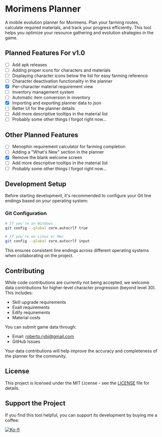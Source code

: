 # Morimens Planner

A mobile evolution planner for Morimens. Plan your farming routes, calculate required materials, and track your progress efficiently. This tool helps you optimize your resource gathering and evolution strategies in the game.

## Planned Features For v1.0

- [ ] Add apk releases
- [ ] Adding proper icons for characters and materials
- [ ] Displaying character icons below the list for easy farming reference
- [ ] Character deactivation functionality in the planner
- [x] Per-character material requirement view
- [ ] Inventory management system
- [ ] Automatic item conversion in inventory
- [x] Importing and exporting planner data to json
- [ ] Better UI for the planner details
- [ ] Add more descriptive tooltips in the material list
- [ ] Probably some other things I forgot right now...

## Other Planned Features

- [ ] Menophin requirement calculator for farming completion
- [ ] Adding a "What's New" section in the planner
- [x] Remove the blank welcome screen
- [ ] Add more descriptive tooltips in the material list
- [ ] Probably some other things I forgot right now...

## Development Setup

Before starting development, it's recommended to configure your Git line endings based on your operating system:

### Git Configuration

```bash
# If you're on Windows
git config --global core.autocrlf true

# If you're on Linux or Mac
git config --global core.autocrlf input
```

This ensures consistent line endings across different operating systems when collaborating on the project.

## Contributing

While code contributions are currently not being accepted, we welcome data contributions for higher-level character progression (beyond level 30). This includes:

- Skill upgrade requirements
- Exalt requirements
- Edify requirements
- Material costs

You can submit game data through:
- Email: roberto.rvbj@gmail.com
- GitHub Issues

Your data contributions will help improve the accuracy and completeness of the planner for the community.

## License

This project is licensed under the MIT License - see the [LICENSE](LICENSE) file for details.

## Support the Project

If you find this tool helpful, you can support its development by buying me a coffee:

[![Ko-fi](https://ko-fi.com/img/githubbutton_sm.svg)](https://Ko-fi.com/robertorvbj)